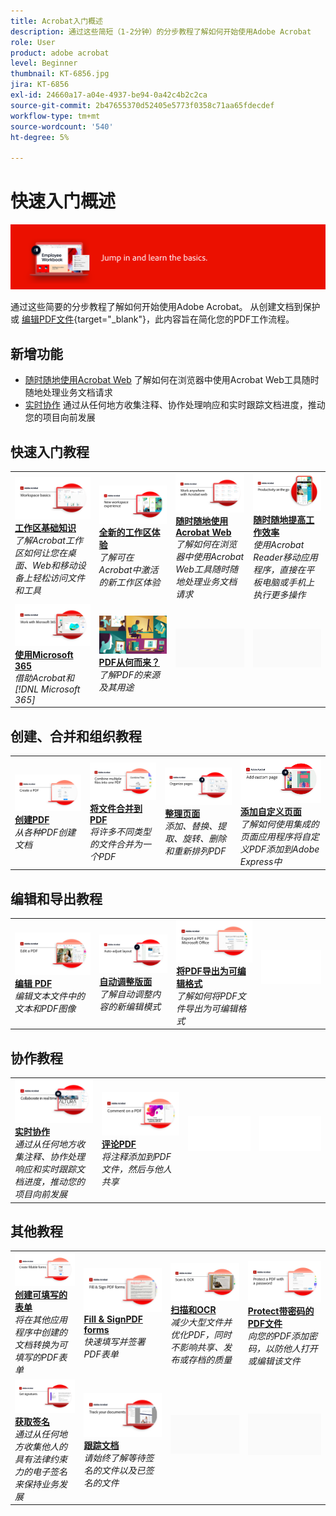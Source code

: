 ```yaml
---
title: Acrobat入门概述
description: 通过这些简短（1-2分钟）的分步教程了解如何开始使用Adobe Acrobat
role: User
product: adobe acrobat
level: Beginner
thumbnail: KT-6856.jpg
jira: KT-6856
exl-id: 24660a17-a04e-4937-be94-0a42c4b2c2ca
source-git-commit: 2b47655370d52405e5773f0358c71aa65fdecdef
workflow-type: tm+mt
source-wordcount: '540'
ht-degree: 5%

---
```


# 快速入门概述

![Acrobat入门图像](../assets/Hero-GettingStarted.png)

通过这些简要的分步教程了解如何开始使用Adobe Acrobat。 从创建文档到保护或 [编辑PDF文件](https://www.adobe.com/acrobat/online/pdf-editor.html){target="_blank"}，此内容旨在简化您的PDF工作流程。

## 新增功能

* [随时随地使用Acrobat Web](acrobatweb.md)
了解如何在浏览器中使用Acrobat Web工具随时随地处理业务文档请求
* [实时协作](collaborate.md)
通过从任何地方收集注释、协作处理响应和实时跟踪文档进度，推动您的项目向前发展

## 快速入门教程

<table style="table-layout:fixed">
<tr>
  <td>
    <a href="get-to-know-the-acrobat-dc-interface.md">
      <img alt="工作区基础知识" src="../assets/Workspace_1280.png" />
    </a>
    <div>
    <a href="get-to-know-the-acrobat-dc-interface.md"><strong>工作区基础知识</strong></a>
    </div>
    <em>了解Acrobat工作区如何让您在桌面、Web和移动设备上轻松访问文件和工具</em>
    <br>
  </td>
  <td>
    <a href="new-workspace.md">
      <img alt="全新的工作区体验" src="../assets/NewWorkspace.png" />
    </a>
    <div>
    <a href="new-workspace.md"><strong>全新的工作区体验</strong></a>
    </div>
    <em>了解可在Acrobat中激活的新工作区体验</em>
    <br>
  </td>
  <td>
    <a href="acrobatweb.md">
      <img alt="随时随地使用Acrobat Web" src="../assets/Acrobatweb_1280.png" />
    </a>
    <div>
    <a href="acrobatweb.md"><strong>随时随地使用Acrobat Web</strong></a>
    </div>
    <em>了解如何在浏览器中使用Acrobat Web工具随时随地处理业务文档请求</em>
    <br>
  </td>
  <td>
    <a href="productivity.md">
      <img alt="随时随地提高工作效率" src="../assets/Productivity_1280.png" />
    </a>
    <div>
     <a href="productivity.md"><strong>随时随地提高工作效率</strong></a>
    </div>
    <em>使用Acrobat Reader移动应用程序，直接在平板电脑或手机上执行更多操作</em>
    <br>
  </td>
</tr>
<tr>
    <td>
      <a href="../integrate/integrate-overview.md#microsoft">
        <img alt="使用Microsoft 365" src="../assets/WorkMicrosoft365_1280.png" />
      </a>
      <div>
      <a href="../integrate/integrate-overview.md#microsoft"><strong>使用Microsoft 365</strong></a>
      </div>
      <em>借助Acrobat和 [!DNL Microsoft 365]</em>
      <br>
    </td>
    <td>
      <a href="where-do-pdfs-come-from.md">
        <img alt="PDF从何而来？" src="../assets/WherePDFs.jpg" />
      </a>
      <div>
      <a href="where-do-pdfs-come-from.md"><strong>PDF从何而来？</strong></a>
      </div>
      <em>了解PDF的来源及其用途</em>
      <br>
    </td>
    <td>
    <img alt="间隔条" src="../assets/Grayspacer.png" />
      <div>
      <br>
    </td>
    <td>
    <img alt="间隔条" src="../assets/Grayspacer.png" />
      <div>
      <br>
    </td>
  </tr>
  </table>

## 创建、合并和组织教程

<table style="table-layout:fixed">
  <tr>
    <td>
      <a href="create-pdf.md">
        <img alt="创建PDF文件" src="../assets/Create.jpg" />
      </a>
      <div>
      <a href="create-pdf.md"><strong>创建PDF</strong></a>
      </div>
      <em>从各种PDF创建文档</em>
      <br>
    </td>
    <td>
      <a href="combine-to-pdf.md">
        <img alt="Combine Files到PDF" src="../assets/Combine.jpg" />
      </a>
      <div>
      <a href="combine-to-pdf.md"><strong>将文件合并到PDF</strong></a>
      </div>
      <em>将许多不同类型的文件合并为一个PDF</em>
      <br>
    </td>
    <td>
      <a href="organize.md">
        <img alt="整理页面" src="../assets/Organize.png" />
      </a>
      <div>
      <a href="organize.md"><strong>整理页面</strong></a>
      </div>
      <em>添加、替换、提取、旋转、删除和重新排列PDF</em>
      <br>
    </td>
    <td>
      <a href="add-custom-page.md">
        <img alt="添加自定义页面" src="../assets/Custompage.png" />
      </a>
      <div>
      <a href="add-custom-page.md"><strong>添加自定义页面</strong></a>
      </div>
      <em>了解如何使用集成的页面应用程序将自定义PDF添加到Adobe Express中</em>
      <br>
    </td>
  </tr>
  </table>

## 编辑和导出教程

<table style="table-layout:fixed">
  <tr>
    <td>
      <a href="edit-pdf.md">
        <img alt="编辑 PDF" src="../assets/Edit.jpg" />
      </a>
      <div>
      <a href="edit-pdf.md"><strong>编辑 PDF</strong></a>
      </div>
      <em>编辑文本文件中的文本和PDF图像</em>
      <br>
    </td>
    <td>
      <a href="auto-adjust-layout.md">
        <img alt="自动调整版面" src="../assets/Autoadjust.png" />
      </a>
      <div>
      <a href="auto-adjust-layout.md"><strong>自动调整版面</strong></a>
      </div>
      <em>了解自动调整内容的新编辑模式</em>
      <br>
    </td>
    <td>
      <a href="export-pdf.md">
        <img alt="将PDF导出为可编辑格式" src="../assets/Export.jpg" />
      </a>
      <div>
      <a href="export-pdf.md"><strong>将PDF导出为可编辑格式</strong></a>
      </div>
      <em>了解如何将PDF文件导出为可编辑格式</em>
      <br>
    </td>
    <td>
    <img alt="间隔条" src="../assets/Whitespacer.png" />
      <div>
      <br>
    </td>
  </tr>
  </table>

## 协作教程

<table style="table-layout:fixed">
  <tr>
    <td>
      <a href="collaborate.md">
        <img alt="实时协作" src="../assets/Collaborate_1280.png" />
      </a>
      <div>
      <a href="collaborate.md"><strong>实时协作</strong></a>
      </div>
      <em>通过从任何地方收集注释、协作处理响应和实时跟踪文档进度，推动您的项目向前发展</em>
      <br>
    </td>
    <td>
      <a href="comment-on-pdf-files.md">
        <img alt="评论PDF" src="../assets/Comment.jpg" />
      </a>
      <div>
      <a href="comment-on-pdf-files.md"><strong>评论PDF</strong></a>
      </div>
      <em>将注释添加到PDF文件，然后与他人共享</em>
      <br>
    </td>
    <td>
    <img alt="间隔条" src="../assets/Whitespacer.png" />
      <div>
      <br>
    </td>
    <td>
    <img alt="间隔条" src="../assets/Whitespacer.png" />
      <div>
      <br>
    </td>
</tr>
</table>

## 其他教程

<table style="table-layout:fixed">
<tr>
  <td>
    <a href="create-fillable-forms.md">
      <img alt="创建可填写的表单" src="../assets/Form_1280.png" />
    </a>
    <div>
    <a href="create-fillable-forms.md"><strong>创建可填写的表单</strong></a>
    </div>
    <em>将在其他应用程序中创建的文档转换为可填写的PDF表单</em>
    <br>
  </td>
  <td>
    <a href="fill-and-sign.md">
      <img alt="填写并签署PDF表单" src="../assets/FillSign_1280.png" />
    </a>
    <div>
    <a href="fill-and-sign.md"><strong>Fill &amp; SignPDF forms</strong></a>
    </div>
    <em>快速填写并签署PDF表单</em>
    <br>
  </td>
  <td>
    <a href="scan-and-ocr.md">
      <img alt="扫描和OCR" src="../assets/Scan.jpg" />
    </a>
    <div>
    <a href="scan-and-ocr.md"><strong>扫描和OCR</strong></a>
    </div>
    <em>减少大型文件并优化PDF，同时不影响共享、发布或存档的质量</em>
    <br>
  </td>
  <td>
    <a href="password-protect.md">
      <img alt="Protect带密码的PDF文件" src="../assets/Protect.jpg" />
    </a>
    <div>
    <a href="password-protect.md"><strong>Protect带密码的PDF文件</strong></a>
    </div>
    <em>向您的PDF添加密码，以防他人打开或编辑该文件</em>
    <br>
  </td>
</tr>
<tr>
  <td>
    <a href="signatures.md">
      <img alt="获取签名" src="../assets/Signatures_1280.png" />
    </a>
    <div>
    <a href="signatures.md"><strong>获取签名</strong></a>
    </div>
    <em>通过从任何地方收集他人的具有法律约束力的电子签名来保持业务发展</em>
    <br>
  </td>
  <td>
    <a href="track.md">
      <img alt="跟踪文档" src="../assets/Track_1280.png" />
    </a>
    <div>
    <a href="track.md"><strong>跟踪文档</strong></a>
    </div>
    <em>请始终了解等待签名的文件以及已签名的文件</em>
    <br>
  </td>
  <td>
   <img alt="间隔条" src="../assets/Grayspacer.png" />
    <div>
    <br>
  </td>
  <td>
   <img alt="间隔条" src="../assets/Grayspacer.png" />
    <div>
    <br>
  </td>
</tr>
</table>
